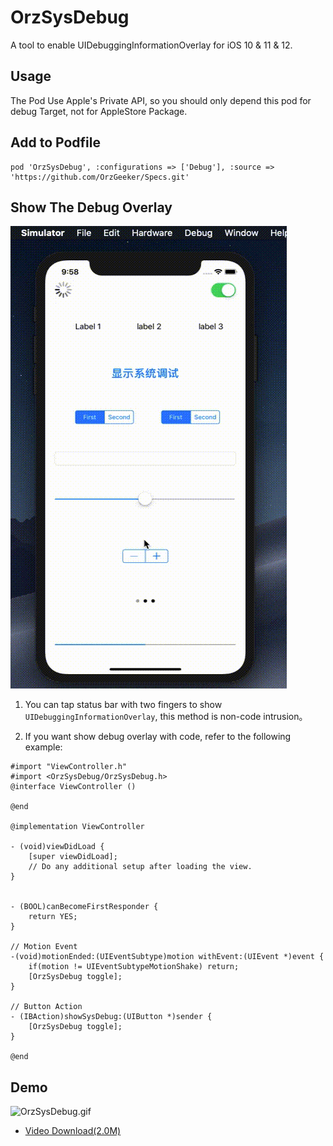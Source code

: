 # OrzSysDebug

A tool to enable UIDebuggingInformationOverlay for iOS 10 &amp; 11 &amp; 12.


## Usage

The Pod Use Apple's Private API, so you should only depend this pod for debug Target, not for AppleStore Package.

## Add to Podfile

```
pod 'OrzSysDebug', :configurations => ['Debug'], :source => 'https://github.com/OrzGeeker/Specs.git'
```

## Show The Debug Overlay

![show](toggle.gif)

1. You can tap status bar with two fingers to show `UIDebuggingInformationOverlay`,
this method is non-code intrusion。

2. If you want show debug overlay with code,  refer to the following example:

```
#import "ViewController.h"
#import <OrzSysDebug/OrzSysDebug.h>
@interface ViewController ()

@end

@implementation ViewController

- (void)viewDidLoad {
    [super viewDidLoad];
    // Do any additional setup after loading the view.
}


- (BOOL)canBecomeFirstResponder {
    return YES;
}

// Motion Event
-(void)motionEnded:(UIEventSubtype)motion withEvent:(UIEvent *)event {
    if(motion != UIEventSubtypeMotionShake) return;
    [OrzSysDebug toggle];
}

// Button Action
- (IBAction)showSysDebug:(UIButton *)sender {
    [OrzSysDebug toggle];
}

@end
```


## Demo

![OrzSysDebug.gif](OrzSysDebug.gif)

- [Video Download(2.0M)](OrzSysDebug.mp4)
